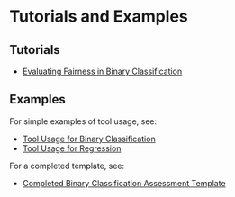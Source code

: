 # Tutorials and Examples

## Tutorials
* [Evaluating Fairness in Binary Classification](https://nbviewer.jupyter.org/github/KenSciResearch/fairMLHealth/blob/tutorial_update/examples_and_tutorials/Tutorial-EvaluatingFairnessInBinaryClassification.ipynb)

## Examples
For simple examples of tool usage, see:
* [Tool Usage for Binary Classification](./examples_and_tutorials/Example-ToolUsage_BinaryClassification.ipynb)
* [Tool Usage for Regression](./examples_and_tutorials/Example-ToolUsage_Regression.ipynb)

For a completed template, see:
* [Completed Binary Classification Assessment Template](https://nbviewer.jupyter.org/github/KenSciResearch/fairMLHealth/blob/tutorial_update/examples_and_tutorials/Example-BinaryClassificationTemplate.ipynb)
